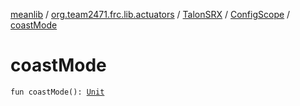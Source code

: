 [meanlib](../../../index.md) / [org.team2471.frc.lib.actuators](../../index.md) / [TalonSRX](../index.md) / [ConfigScope](index.md) / [coastMode](./coast-mode.md)

# coastMode

`fun coastMode(): `[`Unit`](https://kotlinlang.org/api/latest/jvm/stdlib/kotlin/-unit/index.html)